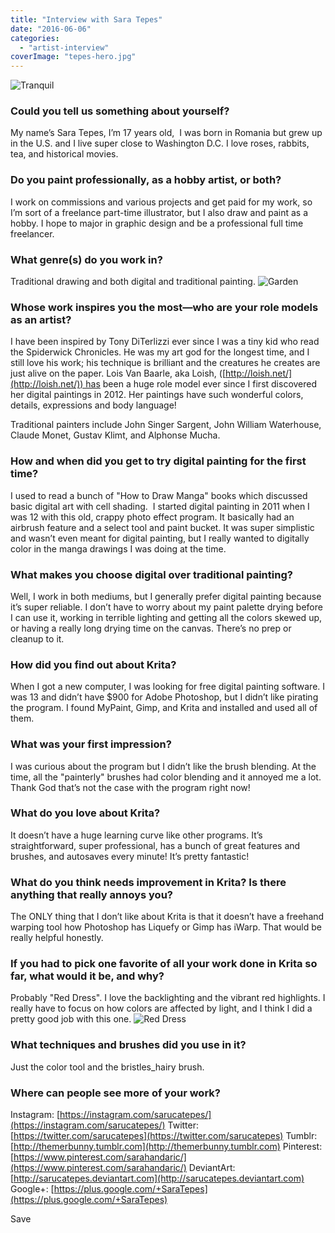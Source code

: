 ```yaml
---
title: "Interview with Sara Tepes"
date: "2016-06-06"
categories: 
  - "artist-interview"
coverImage: "tepes-hero.jpg"
---
```


![Tranquil](/images/posts/2016/Tranquil.jpg)

### Could you tell us something about yourself?

My name’s Sara Tepes, I’m 17 years old,  I was born in Romania but grew up in the U.S. and I live super close to Washington D.C. I love roses, rabbits, tea, and historical movies.

### Do you paint professionally, as a hobby artist, or both?

I work on commissions and various projects and get paid for my work, so I’m sort of a freelance part-time illustrator, but I also draw and paint as a hobby. I hope to major in graphic design and be a professional full time freelancer.

### What genre(s) do you work in?

Traditional drawing and both digital and traditional painting. ![Garden](/images/posts/2016/Garden.jpg)

### Whose work inspires you the most—who are your role models as an artist?

I have been inspired by Tony DiTerlizzi ever since I was a tiny kid who read the Spiderwick Chronicles. He was my art god for the longest time, and I still love his work; his technique is brilliant and the creatures he creates are just alive on the paper. Lois Van Baarle, aka Loish, ([http://loish.net/](http://loish.net/)) has been a huge role model ever since I first discovered her digital paintings in 2012. Her paintings have such wonderful colors, details, expressions and body language!

Traditional painters include John Singer Sargent, John William Waterhouse, Claude Monet, Gustav Klimt, and Alphonse Mucha.

### How and when did you get to try digital painting for the first time?

I used to read a bunch of "How to Draw Manga" books which discussed basic digital art with cell shading.  I started digital painting in 2011 when I was 12 with this old, crappy photo effect program. It basically had an airbrush feature and a select tool and paint bucket. It was super simplistic and wasn’t even meant for digital painting, but I really wanted to digitally color in the manga drawings I was doing at the time.

### What makes you choose digital over traditional painting?

Well, I work in both mediums, but I generally prefer digital painting because it’s super reliable. I don’t have to worry about my paint palette drying before I can use it, working in terrible lighting and getting all the colors skewed up, or having a really long drying time on the canvas. There’s no prep or cleanup to it.

### How did you find out about Krita?

When I got a new computer, I was looking for free digital painting software. I was 13 and didn’t have $900 for Adobe Photoshop, but I didn’t like pirating the program. I found MyPaint, Gimp, and Krita and installed and used all of them.

### What was your first impression?

I was curious about the program but I didn’t like the brush blending. At the time, all the "painterly" brushes had color blending and it annoyed me a lot. Thank God that’s not the case with the program right now!

### What do you love about Krita?

It doesn’t have a huge learning curve like other programs. It’s straightforward, super professional, has a bunch of great features and brushes, and autosaves every minute! It’s pretty fantastic!

### What do you think needs improvement in Krita? Is there anything that really annoys you?

The ONLY thing that I don’t like about Krita is that it doesn’t have a freehand warping tool how Photoshop has Liquefy or Gimp has iWarp. That would be really helpful honestly.

### If you had to pick one favorite of all your work done in Krita so far, what would it be, and why?

Probably "Red Dress". I love the backlighting and the vibrant red highlights. I really have to focus on how colors are affected by light, and I think I did a pretty good job with this one. ![Red Dress](/images/posts/2016/Red-Dress.jpg)

### What techniques and brushes did you use in it?

Just the color tool and the bristles_hairy brush.

### Where can people see more of your work?

Instagram: [https://instagram.com/sarucatepes/](https://instagram.com/sarucatepes/) Twitter: [https://twitter.com/sarucatepes](https://twitter.com/sarucatepes) Tumblr: [http://themerbunny.tumblr.com](http://themerbunny.tumblr.com) Pinterest: [https://www.pinterest.com/sarahandaric/](https://www.pinterest.com/sarahandaric/) DeviantArt: [http://sarucatepes.deviantart.com](http://sarucatepes.deviantart.com) Google+: [https://plus.google.com/+SaraTepes](https://plus.google.com/+SaraTepes)

Save
